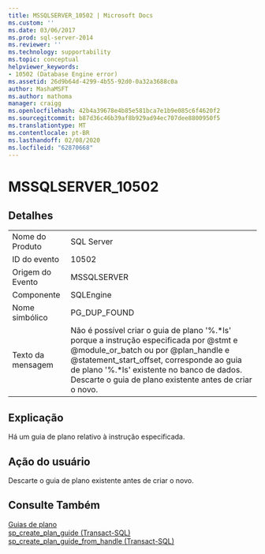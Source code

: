 ```yaml
---
title: MSSQLSERVER_10502 | Microsoft Docs
ms.custom: ''
ms.date: 03/06/2017
ms.prod: sql-server-2014
ms.reviewer: ''
ms.technology: supportability
ms.topic: conceptual
helpviewer_keywords:
- 10502 (Database Engine error)
ms.assetid: 26d9b64d-4299-4b55-92d0-0a32a3688c0a
author: MashaMSFT
ms.author: mathoma
manager: craigg
ms.openlocfilehash: 42b4a39678e4b85e581bca7e1b9e085c6f4620f2
ms.sourcegitcommit: b87d36c46b39af8b929ad94ec707dee8800950f5
ms.translationtype: MT
ms.contentlocale: pt-BR
ms.lasthandoff: 02/08/2020
ms.locfileid: "62870668"
---
```

# <a name="mssqlserver_10502"></a>MSSQLSERVER_10502
    
## <a name="details"></a>Detalhes  
  
|||  
|-|-|  
|Nome do Produto|SQL Server|  
|ID do evento|10502|  
|Origem do Evento|MSSQLSERVER|  
|Componente|SQLEngine|  
|Nome simbólico|PG_DUP_FOUND|  
|Texto da mensagem|Não é possível criar o guia de plano '%.*ls' porque a instrução especificada por @stmt e @module_or_batch ou por @plan_handle e @statement_start_offset, corresponde ao guia de plano '%.\*ls' existente no banco de dados. Descarte o guia de plano existente antes de criar o novo.|  
  
## <a name="explanation"></a>Explicação  
 Há um guia de plano relativo à instrução especificada.  
  
## <a name="user-action"></a>Ação do usuário  
 Descarte o guia de plano existente antes de criar o novo.  
  
## <a name="see-also"></a>Consulte Também  
 [Guias de plano](../performance/plan-guides.md)   
 [sp_create_plan_guide &#40;Transact-SQL&#41;](/sql/relational-databases/system-stored-procedures/sp-create-plan-guide-transact-sql)   
 [sp_create_plan_guide_from_handle &#40;Transact-SQL&#41;](/sql/relational-databases/system-stored-procedures/sp-create-plan-guide-from-handle-transact-sql)  
  
  
